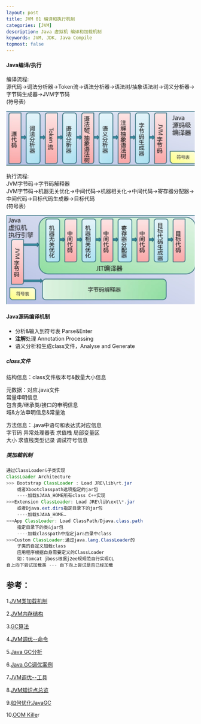 ```yaml
---
layout: post
title: JVM 01 编译和执行机制
categories: [JVM]
description: Java 虚拟机 编译和加载机制
keywords: JVM, JDK, Java Compile
topmost: false
---
```


#### Java编译/执行

编译流程:    
源代码->词法分析器->Token流->语法分析器->语法树/抽象语法树->词义分析器->字节码生成器->JVM字节码   
(符号表)

![compile](/images/posts/2016-07-10-jvm-compile/compile.png)

执行流程:  
JVM字节码->字节码解释器  
JVM字节码->机器无关优化->中间代码->机器相关化->中间代码->寄存器分配器->中间代码->目标代码生成器->目标代码    
(符号表)

![compile2](/images/posts/2016-07-10-jvm-compile/compile2.png)



#### Java源码编译机制

- 分析&输入到符号表 Parse&Enter
- **注解**处理 Annotation      Processing
- 语义分析和生成class文件，Analyse and Generate

##### class文件

结构信息：class文件版本号&数量大小信息  

元数据：对应.java文件  
常量申明信息  
包含类/继承类/接口的申明信息  
域&方法申明信息&常量池

方法信息：.java中语句和表达式对应信息  
	字节码 异常处理器表 求值栈 局部变量区  
	大小 求值栈类型记录 调试符号信息

##### 类加载机制

```java
通过ClassLoader&子类实现
ClassLoader Architecture
>>> Bootstrap ClassLoader : Load JRE\lib\rt.jar
	或者Xbootclasspath选项指定的jar包
	----加载$JAVA_HOME所有class C++实现
>>>Extension ClassLoader: Load JRE\lib\ext\*.jar
	或者Djava.ext.dirs指定目录下的jar包
	----加载$JAVA_HOME…
>>>App ClassLoader: Load ClassPath/Djava.class.path
	指定目录下的类&jar包
	----加载classpath中指定jar&目录中class
>>>Custom ClassLoader:通过java.lang.ClassLoader的
	子类的自定义加载class
	应用程序根据自身需要定义的ClassLoader
	如：tomcat jboss根据j2ee规规范自行实现CL
自上向下尝试加载类 --- 自下向上尝试是否已经加载
```




## 参考：

1.[JVM类加载机制](http://mp.weixin.qq.com/s/rLooaTOU_NQTJdn28KAUFw) 

2.[JVM内存结构](http://mp.weixin.qq.com/s/li3ISdodGu2EK_Fo_4NJPA) 

3.[GC算法](http://mp.weixin.qq.com/s/olNXcRAT3PTK-hV_ehtmtw) 

4.[JVM调优--命令](http://mp.weixin.qq.com/s/QNr8somjodyvU9dRAQG2oA) 

5.[Java GC分析](http://mp.weixin.qq.com/s/S3PcA2KIzCVB2hJmsbVzyQ) 

6.[Java GC调优案例](http://mp.weixin.qq.com/s/oMZVwg6ypW9QOWal7ioFVA) 

7.[JVM调优--工具](http://mp.weixin.qq.com/s/SsJeaWz4EvZvQkYjc6J6jg) 

8.[JVM知识点总览](http://mp.weixin.qq.com/s/ebg0bT_xBahGV7OAKorBAw) 

9.[如何优化JavaGC ](http://mp.weixin.qq.com/s/ydkEkh_Uc1paftJLKIsm0w)

10.[OOM Kille](http://mp.weixin.qq.com/s/34GVlaYDOdY1OQ9eZs-iXg)r 